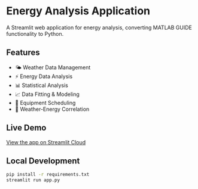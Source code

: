 # Energy Analysis Application

A Streamlit web application for energy analysis, converting MATLAB GUIDE functionality to Python.

## Features

- 🌤️ Weather Data Management
- ⚡ Energy Data Analysis
- 📊 Statistical Analysis
- 📈 Data Fitting & Modeling
- 📅 Equipment Scheduling
- 🔗 Weather-Energy Correlation

## Live Demo

[View the app on Streamlit Cloud](https://your-app-url.streamlit.app )

## Local Development

```bash
pip install -r requirements.txt
streamlit run app.py
